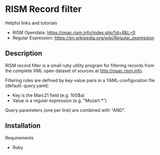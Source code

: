 # RISM Record filter

Helpful links and tutorials
* RISM Opendata: https://opac.rism.info/index.php?id=8&L=0
* Regular Expression:  https://en.wikipedia.org/wiki/Regular_expression

## Description

RISM record filter is a small ruby utility program for filtering records from the 
complete XML open dataset of sources at http://opac.rism.info. 

Filtering rules are defined by key-value pairs in a YAML-configuration file (default: query.yaml): 

* Key is the Marc21 field (e.g. 100$a)
* Value is a regular expression (e.g. "Mozart.*")

Query parameters (one per line) are combined with "AND".

## Installation

Requirements

* Ruby

